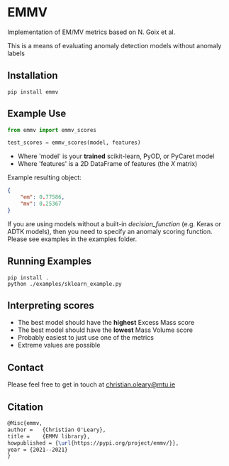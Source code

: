 # EMMV

Implementation of EM/MV metrics based on N. Goix et al.

This is a means of evaluating anomaly detection models without anomaly labels

## Installation

```shell
pip install emmv
```

## Example Use

```python
from emmv import emmv_scores

test_scores = emmv_scores(model, features)
```

- Where 'model' is your **trained** scikit-learn, PyOD, or PyCaret model
- Where 'features' is a 2D DataFrame of features (the *X* matrix)

Example resulting object:

```json
{ 
    "em": 0.77586,
    "mv": 0.25367
}
```

If you are using models without a built-in *decision_function* (e.g. Keras or ADTK models), then you need to specify an anomaly scoring function. Please see examples in the examples folder.

## Running Examples

```shell
pip install .
python ./examples/sklearn_example.py
```

## Interpreting scores

- The best model should have the **highest** Excess Mass score
- The best model should have the **lowest** Mass Volume score
- Probably easiest to just use one of the metrics
- Extreme values are possible

## Contact

Please feel free to get in touch at christian.oleary@mtu.ie

## Citation

```latex
@Misc{emmv,
author =   {Christian O'Leary},
title =    {EMMV library},
howpublished = {\url{https://pypi.org/project/emmv/}},
year = {2021--2021}
}
```
